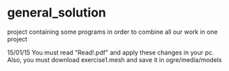 general_solution
================

project containing some programs in order to combine all our work in one project

15/01/15
You must read "Read!.pdf" and apply these changes in your pc.
Also, you must download exercise1.mesh and save it in ogre/media/models


